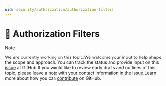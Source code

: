 ```yaml
---
uid: security/authorization/authorization-filters
---
```

  # 🔧 Authorization Filters

> [!NOTE]
> We are currently working on this topic.We welcome your input to help shape the scope and approach. You can track the status and provide input on this [issue](https://github.com/aspnet/Docs/issues/133) at GitHub.If you would like to review early drafts and outlines of this topic, please leave a note with your contact information in the [issue](https://github.com/aspnet/Docs/issues/133).Learn more about how you can [contribute](https://github.com/aspnet/Docs/blob/master/CONTRIBUTING.md) on GitHub.
